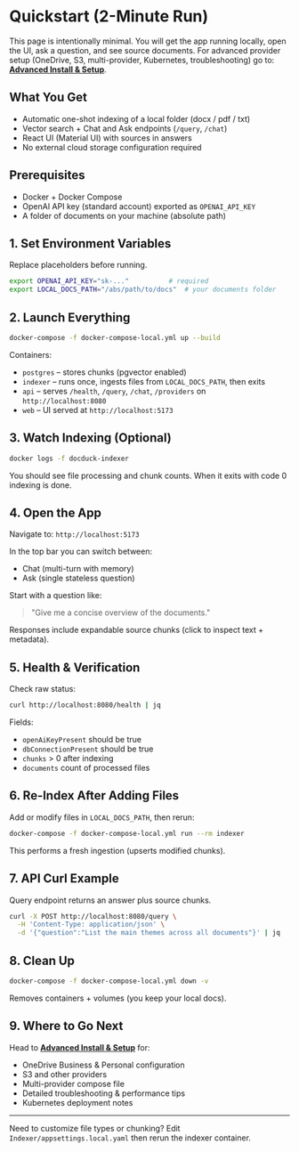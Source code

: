 # Quickstart (2-Minute Run)

This page is intentionally minimal. You will get the app running locally, open the UI, ask a question, and see source documents. For advanced provider setup (OneDrive, S3, multi-provider, Kubernetes, troubleshooting) go to: **[Advanced Install & Setup](install.md)**.

## What You Get
- Automatic one-shot indexing of a local folder (docx / pdf / txt)
- Vector search + Chat and Ask endpoints (`/query`, `/chat`)
- React UI (Material UI) with sources in answers
- No external cloud storage configuration required

## Prerequisites
- Docker + Docker Compose
- OpenAI API key (standard account) exported as `OPENAI_API_KEY`
- A folder of documents on your machine (absolute path)

## 1. Set Environment Variables
Replace placeholders before running.
```bash
export OPENAI_API_KEY="sk-..."          # required
export LOCAL_DOCS_PATH="/abs/path/to/docs"  # your documents folder
```

## 2. Launch Everything
```bash
docker-compose -f docker-compose-local.yml up --build
```
Containers:
- `postgres` – stores chunks (pgvector enabled)
- `indexer` – runs once, ingests files from `LOCAL_DOCS_PATH`, then exits
- `api` – serves `/health`, `/query`, `/chat`, `/providers` on `http://localhost:8080`
- `web` – UI served at `http://localhost:5173`

## 3. Watch Indexing (Optional)
```bash
docker logs -f docduck-indexer
```
You should see file processing and chunk counts. When it exits with code 0 indexing is done.

## 4. Open the App
Navigate to: `http://localhost:5173`

In the top bar you can switch between:
- Chat (multi-turn with memory)
- Ask (single stateless question)

Start with a question like:
> "Give me a concise overview of the documents."

Responses include expandable source chunks (click to inspect text + metadata).

## 5. Health & Verification
Check raw status:
```bash
curl http://localhost:8080/health | jq
```
Fields:
- `openAiKeyPresent` should be true
- `dbConnectionPresent` should be true
- `chunks` > 0 after indexing
- `documents` count of processed files

## 6. Re-Index After Adding Files
Add or modify files in `LOCAL_DOCS_PATH`, then rerun:
```bash
docker-compose -f docker-compose-local.yml run --rm indexer
```
This performs a fresh ingestion (upserts modified chunks).

## 7. API Curl Example
Query endpoint returns an answer plus source chunks.
```bash
curl -X POST http://localhost:8080/query \
  -H 'Content-Type: application/json' \
  -d '{"question":"List the main themes across all documents"}' | jq
```

## 8. Clean Up
```bash
docker-compose -f docker-compose-local.yml down -v
```
Removes containers + volumes (you keep your local docs).

## 9. Where to Go Next
Head to **[Advanced Install & Setup](install.md)** for:
- OneDrive Business & Personal configuration
- S3 and other providers
- Multi-provider compose file
- Detailed troubleshooting & performance tips
- Kubernetes deployment notes

---
Need to customize file types or chunking? Edit `Indexer/appsettings.local.yaml` then rerun the indexer container.
